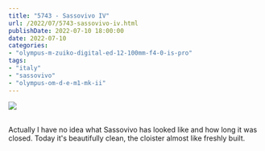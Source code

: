 ```yaml
---
title: "5743 - Sassovivo IV"
url: /2022/07/5743-sassovivo-iv.html
publishDate: 2022-07-10 18:00:00
date: 2022-07-10
categories:
- "olympus-m-zuiko-digital-ed-12-100mm-f4-0-is-pro"
tags:
- "italy"
- "sassovivo"
- "olympus-om-d-e-m1-mk-ii"
---
```

<div class="container">
<div class="center"><a target="_blank" href="https://d25zfm9zpd7gm5.cloudfront.net/1200x1200/2019/20190906_102602_lr.jpg"><img class="webfeedsFeaturedVisual" src="https://d25zfm9zpd7gm5.cloudfront.net/0600x0600/2019/20190906_102602_lr.jpg" /></a></div>
</div>
<br />

Actually I have no idea what Sassovivo has looked like and
how long it was closed. Today it's beautifully clean, the
cloister almost like freshly built.
